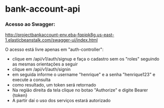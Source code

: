 # bank-account-api


### Acesso ao Swagger:

http://projectbankaccount-env.eba-fqpipk8g.us-east-1.elasticbeanstalk.com/swagger-ui/index.html


O acesso está livre apenas em "auth-controller":
- clique em /api/v1/auth/signup e faça o cadastro sem os "roles" seguindo as mesmas orientações a seguir
- clique em /api/v1/auth/signin
- em seguida informe o username "henrique" e a senha "henrique123" e execute a consulta
- como resultado, um token será retornado
- Na região direita da tela clique no botao "Authorize" e digite Bearer {token}
- A partir daí o uso dos serviços estará autorizado

